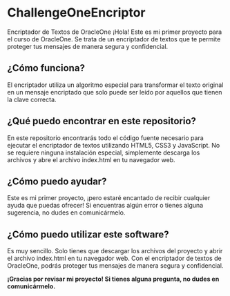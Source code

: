 # ChallengeOneEncriptor

Encriptador de Textos de OracleOne
¡Hola! Este es mi primer proyecto para el curso de OracleOne. Se trata de un encriptador de textos que te permite proteger tus mensajes de manera segura y confidencial.

## ¿Cómo funciona?
El encriptador utiliza un algoritmo especial para transformar el texto original en un mensaje encriptado que solo puede ser leído por aquellos que tienen la clave correcta.

## ¿Qué puedo encontrar en este repositorio?
En este repositorio encontrarás todo el código fuente necesario para ejecutar el encriptador de textos utilizando HTML5, CSS3 y JavaScript. No se requiere ninguna instalación especial, simplemente descarga los archivos y abre el archivo index.html en tu navegador web.

## ¿Cómo puedo ayudar?
Este es mi primer proyecto, ¡pero estaré encantado de recibir cualquier ayuda que puedas ofrecer! Si encuentras algún error o tienes alguna sugerencia, no dudes en comunicármelo.

## ¿Cómo puedo utilizar este software?
Es muy sencillo. Solo tienes que descargar los archivos del proyecto y abrir el archivo index.html en tu navegador web. Con el encriptador de textos de OracleOne, podrás proteger tus mensajes de manera segura y confidencial.

**¡Gracias por revisar mi proyecto! Si tienes alguna pregunta, no dudes en comunicármelo.**
